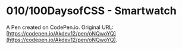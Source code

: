 # 010/100DaysofCSS - Smartwatch

A Pen created on CodePen.io. Original URL: [https://codepen.io/Akdev12/pen/oNQwoYQ](https://codepen.io/Akdev12/pen/oNQwoYQ).

